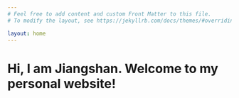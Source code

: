 ```yaml
---
# Feel free to add content and custom Front Matter to this file.
# To modify the layout, see https://jekyllrb.com/docs/themes/#overriding-theme-defaults

layout: home
---
```

<h1>
        Hi, I am Jiangshan. Welcome to my personal website!<br>
</h1>
